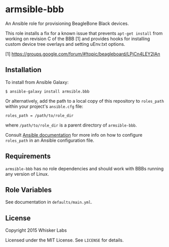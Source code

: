 # armsible-bbb

An Ansible role for provisioning BeagleBone Black devices.

This role installs a fix for a known issue that prevents `apt-get
install` from working on revision C of the BBB [1] and provides hooks
for installing custom device tree overlays and setting uEnv.txt
options.

[1] https://groups.google.com/forum/#!topic/beagleboard/LPjCn4LEY2IAn

## Installation

To install from Ansible Galaxy:

    $ ansible-galaxy install armsible.bbb

Or alternatively, add the path to a local copy of this repository to
`roles_path` within your project's `ansible.cfg` file:

    roles_path = /path/to/role_dir

where `/path/to/role_dir` is a parent directory of
`armsible-bbb`.

Consult
[Ansible documentation](http://docs.ansible.com/intro_configuration.html)
for more info on how to configure `roles_path` in an Ansible
configuration file.

## Requirements

`armsible-bbb` has no role dependencies and should work with BBBs
running any version of Linux.

## Role Variables

See documentation in `defaults/main.yml`.

## License

Copyright 2015 Whisker Labs

Licensed under the MIT License. See `LICENSE` for details.
